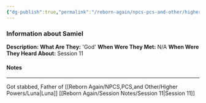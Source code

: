 ```yaml
---
{"dg-publish":true,"permalink":"/reborn-again/npcs-pcs-and-other/higher-powers/samiel/"}
---
```


### Information about Samiel
**Description:** 
**What Are They:** 'God'
**When Were They Met:** N/A
**When Were They Heard About:** Session 11

#### Notes
---
Got stabbed, Father of [[Reborn Again/NPCS,PCS,and Other/Higher Powers/Luna\|Luna]]
[[Reborn Again/Session Notes/Session 11\|Session 11]]

